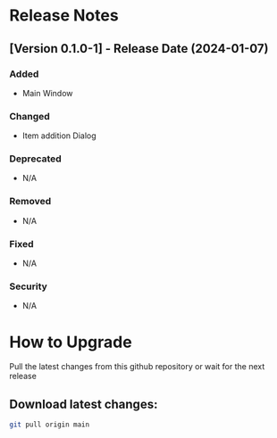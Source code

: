 # Release Notes

## [Version 0.1.0-1] - Release Date (2024-01-07)

### Added
- Main Window

### Changed
- Item addition Dialog

### Deprecated
- N/A

### Removed
- N/A

### Fixed
- N/A

### Security
- N/A

# How to Upgrade

Pull the latest changes from this github repository or wait for the next release

## Download latest changes:

```sh
git pull origin main
```